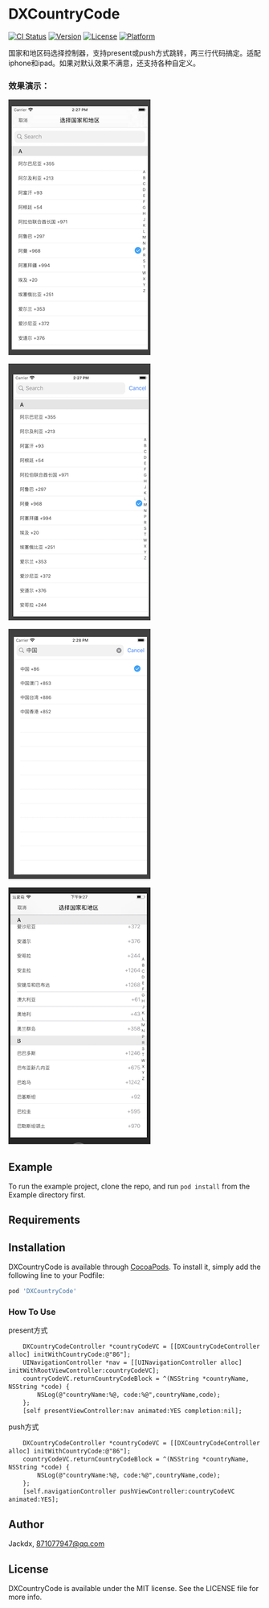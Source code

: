 # DXCountryCode

[![CI Status](https://img.shields.io/travis/Jackdx/DXCountryCode.svg?style=flat)](https://travis-ci.org/Jackdx/DXCountryCode)
[![Version](https://img.shields.io/cocoapods/v/DXCountryCode.svg?style=flat)](https://cocoapods.org/pods/DXCountryCode)
[![License](https://img.shields.io/cocoapods/l/DXCountryCode.svg?style=flat)](https://cocoapods.org/pods/DXCountryCode)
[![Platform](https://img.shields.io/cocoapods/p/DXCountryCode.svg?style=flat)](https://cocoapods.org/pods/DXCountryCode)

国家和地区码选择控制器，支持present或push方式跳转，两三行代码搞定。适配iphone和ipad。如果对默认效果不满意，还支持各种自定义。

### 效果演示：
![image](https://github.com/Jackdx/DXCountryCode/raw/master/photo1.png)

![image](https://github.com/Jackdx/DXCountryCode/raw/master/photo2.png)

![image](https://github.com/Jackdx/DXCountryCode/raw/master/photo3.png)

![image](https://github.com/Jackdx/DXCountryCode/raw/master/photo4.png)

## Example

To run the example project, clone the repo, and run `pod install` from the Example directory first.

## Requirements

## Installation

DXCountryCode is available through [CocoaPods](https://cocoapods.org). To install
it, simply add the following line to your Podfile:

```ruby
pod 'DXCountryCode'
```
### How To Use
present方式
```
    DXCountryCodeController *countryCodeVC = [[DXCountryCodeController alloc] initWithCountryCode:@"86"];
    UINavigationController *nav = [[UINavigationController alloc] initWithRootViewController:countryCodeVC];
    countryCodeVC.returnCountryCodeBlock = ^(NSString *countryName, NSString *code) {
        NSLog(@"countryName:%@, code:%@",countryName,code);
    };
    [self presentViewController:nav animated:YES completion:nil];
```

push方式
```  
    DXCountryCodeController *countryCodeVC = [[DXCountryCodeController alloc] initWithCountryCode:@"86"];
    countryCodeVC.returnCountryCodeBlock = ^(NSString *countryName, NSString *code) {
        NSLog(@"countryName:%@, code:%@",countryName,code);
    };
    [self.navigationController pushViewController:countryCodeVC animated:YES];
```


## Author

Jackdx, 871077947@qq.com

## License

DXCountryCode is available under the MIT license. See the LICENSE file for more info.
